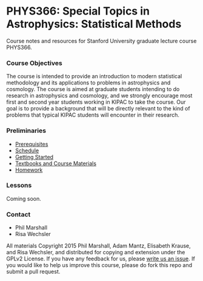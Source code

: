 # PHYS366: Special Topics in Astrophysics: Statistical Methods 

Course notes and resources for Stanford University graduate lecture course PHYS366.

### Course Objectives

The course is intended to provide an introduction to modern
statistical methodology and its applications to problems in
astrophysics and cosmology.  The course is aimed at graduate students
intending to do research in astrophysics and cosmology, and we
strongly encourage most first and second year students working in
KIPAC to take the course.  Our goal is to provide a background that
will be directly relevant to the kind of problems that typical KIPAC
students will encounter in their research.

### Preliminaries

* [Prerequisites](https://github.com/drphilmarshall/StatisticalMethods/blob/master/doc/Prereqs.md)
* [Schedule](https://github.com/drphilmarshall/StatisticalMethods/blob/master/doc/Schedule.md)
* [Getting Started](https://github.com/drphilmarshall/StatisticalMethods/blob/master/doc/GettingStarted.md)
* [Textbooks and Course Materials](https://github.com/drphilmarshall/StatisticalMethods/blob/master/doc/Textbooks.md)
* [Homework](https://github.com/drphilmarshall/StatisticalMethods/blob/master/doc/Homework.md)

### Lessons

Coming soon.

### Contact

* Phil Marshall
* Risa Wechsler

All materials Copyright 2015 Phil Marshall, Adam Mantz, Elisabeth Krause, and Risa Wechsler, and distributed for copying and extension under the GPLv2 License. If you have any feedback for us, please [write us an issue](https://github.com/drphilmarshall/StatisticalMethods/issues). If you would like to help us improve this course, please do fork this repo and submit a pull request.
